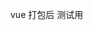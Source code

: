 <!--
 * @Author: ShaXin
 * @Date: 2020-05-27 15:35:19
 * @LastEditors: ShaXin
 * @LastEditTime: 2020-05-27 15:35:34
 -->
vue 打包后 测试用
